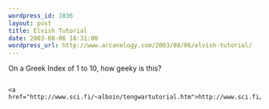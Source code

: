 ```yaml
--- 
wordpress_id: 1836
layout: post
title: Elvish Tutorial
date: 2003-08-06 18:31:00
wordpress_url: http://www.arcanology.com/2003/08/06/elvish-tutorial/
---
```

On a Greek Index of 1 to 10, how geeky is this? 
                                                                                                                                                      
                                                                                                                                                      <a href="http://www.sci.fi/~alboin/tengwartutorial.htm">http://www.sci.fi/~alboin/tengwartutorial.htm</a>